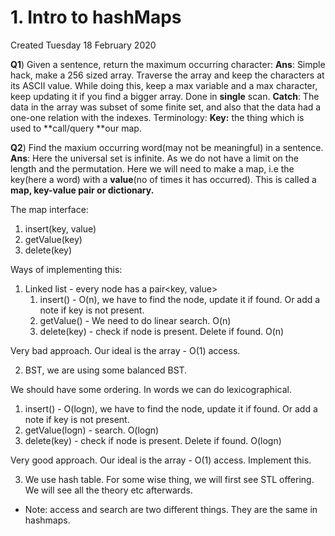 # 1. Intro to hashMaps
Created Tuesday 18 February 2020

**Q1**) Given a sentence, return the maximum occurring character:
**Ans**: Simple hack, make a 256 sized array. Traverse the array and keep the characters at its ASCII value. While doing this, keep a max variable and a max character, keep updating it if you find a bigger array. Done in **single** scan.
**Catch**: The data in the array was subset of some finite set, and also that the data had a one-one relation with the indexes.
Terminology: 
**Key:** the thing which is used to **call/query **our map.

**Q2**) Find the maxium occurring word(may not be meaningful) in a sentence.
**Ans**: Here the universal set is infinite. As we do not have a limit on the length and the permutation.
Here we will need to make a map, i.e the key(here a word) with a **value**(no of times it has occurred).
This is called a **map, key-value pair or dictionary.**

The map interface:

1. insert(key, value)
2. getValue(key)
3. delete(key)


Ways of implementing this:

1. Linked list - every node has a pair<key, value>
	1. insert() - O(n), we have to find the node, update it if found. Or add a note if key is not present.
	2. getValue() - We need to do linear search. O(n)
	3. delete(key) - check if node is present. Delete if found. O(n)

Very bad approach. Our ideal is the array - O(1) access.

2. BST, we are using some balanced BST.

We should have some ordering. In words we can do lexicographical.

1. insert() - O(logn), we have to find the node, update it if found. Or add a note if key is not present.
2. getValue(logn) - search. O(logn)
3. delete(key) - check if node is present. Delete if found. O(logn)

Very good approach. Our ideal is the array - O(1) access.
Implement this.

3. We use hash table. For some wise thing, we will first see STL offering. We will see all the theory etc afterwards.




* Note: access and search are two different things. They are the same in hashmaps.



